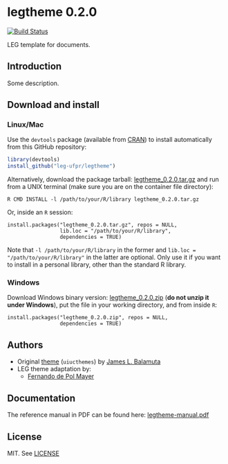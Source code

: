 

# legtheme 0.2.0

[![Build Status](https://travis-ci.org/leg-ufpr/legtheme.svg?branch=master)](https://travis-ci.org/leg-ufpr/legtheme)

LEG template for documents.

## Introduction

Some description.

## Download and install

### Linux/Mac

Use the `devtools` package (available from
[CRAN](http://cran-r.c3sl.ufpr.br/web/packages/devtools/index.html)) to
install automatically from this GitHub repository:


```r
library(devtools)
install_github("leg-ufpr/legtheme")
```

Alternatively, download the package tarball: [legtheme_0.2.0.tar.gz][]
and run from a UNIX terminal (make sure you are on the container file
directory):


```
R CMD INSTALL -l /path/to/your/R/library legtheme_0.2.0.tar.gz
```

Or, inside an `R` session:


```
install.packages("legtheme_0.2.0.tar.gz", repos = NULL,
                 lib.loc = "/path/to/your/R/library",
                 dependencies = TRUE)
```

Note that `-l /path/to/your/R/library` in the former and `lib.loc =
"/path/to/your/R/library"` in the latter are optional. Only use it if
you want to install in a personal library, other than the standard R
library.

### Windows

Download Windows binary version: [legtheme_0.2.0.zip][] (**do not unzip
it under Windows**), put the file in your working directory, and from
inside `R`:


```
install.packages("legtheme_0.2.0.zip", repos = NULL,
                 dependencies = TRUE)
```

## Authors

- Original [theme](https://github.com/coatless/uiucthemes)
  (`uiucthemes`) by [James L. Balamuta](https://github.com/coatless)
- LEG theme adaptation by:
  - [Fernando de Pol Mayer][]

## Documentation

The reference manual in PDF can be found here: [legtheme-manual.pdf][]

## License

MIT. See [LICENSE](./LICENSE)

<!-- links -->



[legtheme_0.2.0.tar.gz]: https://github.com/leg-ufpr/legtheme/raw/master/downloads/legtheme_0.2.0.tar.gz
[legtheme_0.2.0.zip]: https://github.com/leg-ufpr/legtheme/raw/master/downloads/legtheme_0.2.0.zip
[legtheme-manual.pdf]: https://github.com/leg-ufpr/legtheme/raw/master/downloads/legtheme-manual.pdf
[Fernando de Pol Mayer]: http://www.leg.ufpr.br/~fernandomayer
